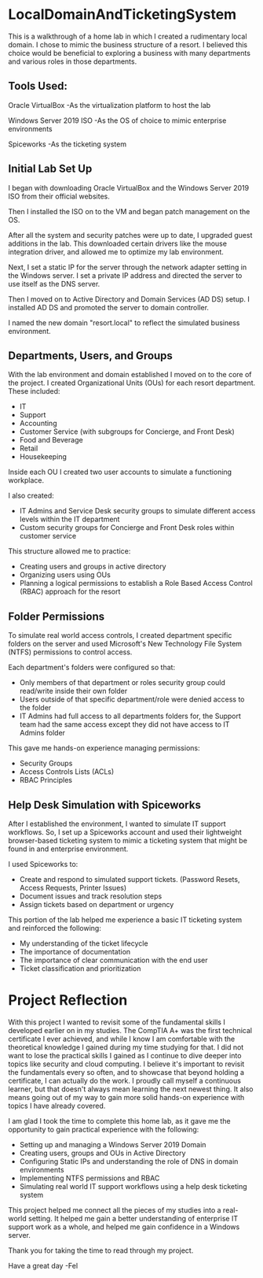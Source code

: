 # LocalDomainAndTicketingSystem

This is a walkthrough of a home lab in which I created a rudimentary local domain. I chose to mimic the business structure of a resort. I believed this choice would be beneficial to exploring a business with many departments and various roles in those departments.


## Tools Used:

Oracle VirtualBox -As the virtualization platform to host the lab

Windows Server 2019 ISO -As the OS of choice to mimic enterprise environments

Spiceworks -As the ticketing system 


## Initial Lab Set Up

I began with downloading Oracle VirtualBox and the Windows Server 2019 ISO from their official websites. 

Then I installed the ISO on to the VM and began patch management on the OS.

After all the system and security patches were up to date, I upgraded guest additions in the lab. This downloaded certain drivers like the mouse integration driver, and allowed me to optimize my lab environment.

Next, I set a static IP for the server through the network adapter setting in the Windows server. I set a private IP address and directed the server to use itself as the DNS server.

Then I moved on to Active Directory and Domain Services (AD DS) setup. I installed AD DS and promoted the server to domain controller.

I named the new domain "resort.local" to reflect the simulated business environment. 

## Departments, Users, and Groups

With the lab environment and domain established I moved on to the core of the project. I created Organizational Units (OUs) for each resort department. These included:

- IT 
- Support
- Accounting
- Customer Service (with subgroups for Concierge, and Front Desk)
- Food and Beverage
- Retail
- Housekeeping

Inside each OU I created two user accounts to simulate a functioning workplace.

I also created:

- IT Admins and Service Desk security groups to simulate different access levels within the IT department
- Custom security groups for Concierge and Front Desk roles within customer service

This structure allowed me to practice:

- Creating users and groups in active directory
- Organizing users using OUs
- Planning a logical permissions to establish a Role Based Access Control (RBAC) approach for the resort

## Folder Permissions

To simulate real world access controls, I created department specific folders on the server and used Microsoft's New Technology File System (NTFS) permissions to control access.

Each department's folders were configured so that:
  
  - Only members of that department or roles security group could read/write inside their own folder
  - Users outside of that specific department/role were denied access to the folder
  - IT Admins had full access to all departments folders for, the Support team had the same access except they did not have access to IT Admins folder

This gave me hands-on experience managing permissions:

  - Security Groups
  - Access Controls Lists (ACLs)
  - RBAC Principles

## Help Desk Simulation with Spiceworks

After I established the environment, I wanted to simulate IT support workflows. So, I set up a Spiceworks account and used their lightweight browser-based ticketing system to mimic a ticketing system that might be found in and enterprise environment.

I used Spiceworks to:

 - Create and respond to simulated support tickets. (Password Resets, Access Requests, Printer Issues)
 - Document issues and track resolution steps
 - Assign tickets based on department or urgency

This portion of the lab helped me experience a basic IT ticketing system and reinforced the following:

 - My understanding of the ticket lifecycle
 - The importance of documentation
 - The importance of clear communication with the end user
 - Ticket classification and prioritization

# Project Reflection
With this project I wanted to revisit some of the fundamental skills I developed earlier on in my studies. The CompTIA A+ was the first technical certificate I ever achieved, and while I know I am comfortable with the theoretical knowledge
I gained during my time studying for that. I did not want to lose the practical skills I gained as I continue to dive deeper into topics like security and cloud computing. I believe it's important to revisit the fundamentals every so often, and to showcase
that beyond holding a certificate, I can actually do the work. I proudly call myself a continuous learner, but that doesn't always mean learning the next newest thing. It also means going out of my way to gain more solid hands-on experience with topics I have already covered.

I am glad I took the time to complete this home lab, as it gave me the opportunity to gain practical experience with the following:

 - Setting up and managing a Windows Server 2019 Domain
 - Creating users, groups and OUs in Active Directory
 - Configuring Static IPs and understanding the role of DNS in domain environments
 - Implementing NTFS permissions and RBAC
 - Simulating real world IT support workflows using a help desk ticketing system

This project helped me connect all the pieces of my studies into a real-world setting. It helped me gain a better understanding of enterprise IT support work as a whole, and helped me gain confidence in a Windows server. 

Thank you for taking the time to read through my project. 

Have a great day
-Fel

 
  
  
